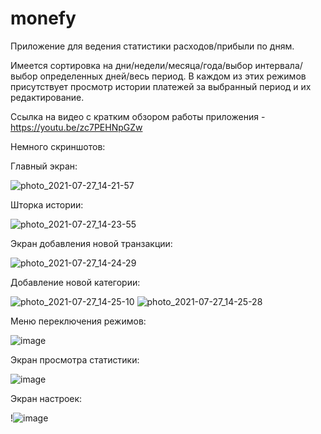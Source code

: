 # monefy

Приложение для ведения статистики расходов/прибыли по дням.

Имеется сортировка на дни/недели/месяца/года/выбор интервала/выбор определенных дней/весь период.
В каждом из этих режимов присутствует просмотр истории платежей за выбранный период  и их редактирование.


Ссылка на видео с кратким обзором работы приложения - https://youtu.be/zc7PEHNpGZw

Немного скриншотов:

Главный экран:

![photo_2021-07-27_14-21-57](https://user-images.githubusercontent.com/71173909/127198844-ac9c5305-c2a1-4e9f-a4d2-5548a7d3a994.jpg)

Шторка истории:

![photo_2021-07-27_14-23-55](https://user-images.githubusercontent.com/71173909/127199150-34e3e7e8-3f97-43d0-8726-a0b28043584e.jpg)

Экран добавления новой транзакции:

![photo_2021-07-27_14-24-29](https://user-images.githubusercontent.com/71173909/127199187-ebdd5422-4efb-49fb-bab9-3bb4abf444fa.jpg)

Добавление новой категории:

![photo_2021-07-27_14-25-10](https://user-images.githubusercontent.com/71173909/127199412-a4f15b0f-5ba3-4023-bda6-68875b531948.jpg)
![photo_2021-07-27_14-25-28](https://user-images.githubusercontent.com/71173909/127199423-3f6da51e-7782-4566-9411-4f056049de74.jpg)

Меню переключения режимов:

![image](https://user-images.githubusercontent.com/71173909/132660791-d6143888-d1c7-4b3b-b2aa-452478b21a0a.png)

Экран просмотра статистики: 

![image](https://user-images.githubusercontent.com/71173909/132660749-879d8a03-73bc-4707-a06b-a3a53187b47d.png)

Экран настроек:

!![image](https://user-images.githubusercontent.com/71173909/128214013-29a0cd30-de15-48e3-ae01-680b5b973e27.png)




